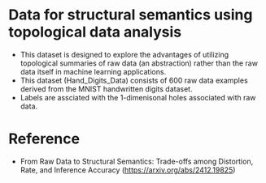 # Data for structural semantics using topological data analysis
- This dataset is designed to explore the advantages of utilizing topological summaries of raw data (an abstraction) rather than the raw data itself in machine learning applications.
- This dataset (Hand_Digits_Data) consists of 600 raw data examples derived from the MNIST handwritten digits dataset.
- Labels are assciated with the $1$-dimenisonal holes associated with raw data.

# Reference
- From Raw Data to Structural Semantics: Trade-offs among Distortion, Rate, and Inference Accuracy (https://arxiv.org/abs/2412.19825)
